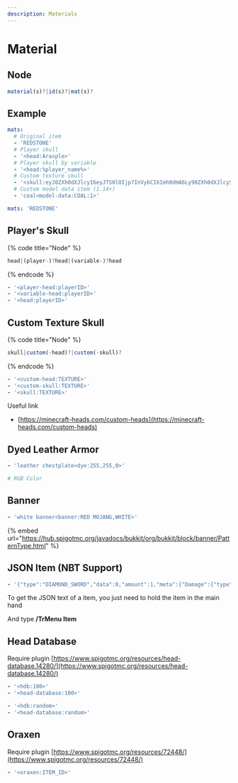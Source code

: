 ```yaml
---
description: Materials
---
```


# Material

## **Node**

```javascript
material(s)?|id(s)?|mat(s)?
```

## Example

```yaml
mats:
  # Original item
  - 'REDSTONE'
  # Player skull
  - '<head:Arasple>'
  # Player skull by variable
  - '<head:%player_name%>'
  # Custom texture skull
  - '<skull:eyJ0ZXh0dXJlcyI6eyJTS0lOIjp7InVybCI6Imh0dHA6Ly90ZXh0dXJlcy5taW5lY3JhZnQubmV0L3RleHR1cmUvYjU1MzE0MWFhYmU4OWE4YTU4MDRhMTcyMTMzYjQzZDVkMGVlMDU0OWNjMTlkYjAzODU2ODQwNDNjZmE5NDZhNSJ9fX0>'
  # Custom model data item (1.14+)
  - 'coal<model-data:COAL:1>'
```

```yaml
mats: 'REDSTONE'
```

## Player's Skull

{% code title="Node" %}
```javascript
head|(player-)?head|(variable-)?head
```
{% endcode %}

```yaml
- '<player-head:playerID>'
- '<variable-head:playerID>'
- '<head:playerID>'
```

## Custom Texture Skull

{% code title="Node" %}
```javascript
skull|custom(-head)?|custom(-skull)?
```
{% endcode %}

```yaml
- '<custom-head:TEXTURE>'
- '<custom-skull:TEXTURE>'
- '<skull:TEXTURE>'
```

Useful link

* [https://minecraft-heads.com/custom-heads](https://minecraft-heads.com/custom-heads)

## Dyed Leather Armor

```yaml
- 'leather chestplate<dye:255,255,0>'

# RGB Color
```

## Banner

```yaml
- 'white banner<banner:RED MOJANG,WHITE>'
```

{% embed url="https://hub.spigotmc.org/javadocs/bukkit/org/bukkit/block/banner/PatternType.html" %}

## JSON Item \(NBT Support\)

```yaml
- '{"type":"DIAMOND_SWORD","data":0,"amount":1,"meta":{"Damage":{"type":"INT","data":0}}}'
```

To get the JSON text of a item, you just need to hold the item in the main hand

And type **/TrMenu Item**

## Head Database

Require plugin [https://www.spigotmc.org/resources/head-database.14280/](https://www.spigotmc.org/resources/head-database.14280/)

```yaml
- '<hdb:100>'
- '<head-database:100>'

- '<hdb:random>'
- '<head-database:random>'
```

## Oraxen

Require plugin [https://www.spigotmc.org/resources/72448/](https://www.spigotmc.org/resources/72448/)

```yaml
- '<oraxen:ITEM_ID>'
```


